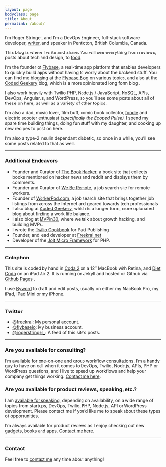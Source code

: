 ```yaml
---
layout: page
bodyclass: page
title: About
permalink: /about/
---
```


I’m Roger Stringer, and I’m a DevOps Engineer, full-stack software developer, [writer](/writing), and speaker in Penticton, British Columbia, Canada.

This blog is where I write and share. You will see everything from reviews, posts about tech and design, to [food](/tags/food).

I’m the founder of [Flybase](https://flybase.io/ "Flybase"), a real-time app platform that enables developers to quickly build apps without having to worry about the backend stuff. You can find me blogging at the [Flybase Blog](https://blog.flybase.io) on various topics, and also at the [Coded Geekery](https://codedgeekery.com) blog, which is a more opinionated long form blog .

I also work heavily with Twilio PHP, Node.js / JavaScript, NoSQL, APIs, DevOps, Angular.js, and WordPress, so you’ll see some posts about all of these on here, as well as a variety of other topics.

I’m also a dad, music lover, film buff, comic book collector, [foodie](/tags/food) and electric scooter enthusiast _(specifically the Ecoped Pulse)_. I spend my spare time building things, doing fun stuff with my daughter, and cooking up new recipes to post on here.

I’m also a type-2 insulin dependant diabetic, so once in a while, you’ll see some posts related to that as well.

---

### Additional Endeavors

- Founder and Curator of [The Book Hacker](https://bookhacker.today/), a book site that collects books mentioned on hacker news and reddit and displays them by comments.
- Founder and Curator of [We Be Remote](http://weberemote.com), a job search site for remote workers.
- Founder of [WorkerPod.com](http://workerpod.com "WorkerPod"), a job search site that brings together job listings from across the Internet and geared towards tech professionals
- I also blog at [Coded Geekery](http://codedgeekery.com/), which is a longer form, more opionated blog about finding a work life balance.
- I also blog at [MVPin30](http://mvpin30.com/), where we talk about growth hacking, and building MVPs.
- I wrote the [Twilio Cookbook](http://www.packtpub.com/twilio-cookbook/book) for Pakt Publishing
- Founder, and lead developer at [Freekrai.net](http://freekrai.net)
- Developer of the [Jolt Micro Framework](https://github.com/freekrai/jolt) for PHP.

---

### Colophon

This site is coded by hand in [Coda 2](http://panic.com/coda/) on a 12″ MacBook with Retina, and [Diet Coda](http://panic.com/dietcoda) on an iPad Air 2. It is running on Jekyll and hosted on Github via [Github Pages](https://pages.github.com/) .

I use [Byword](http://bywordapp.com/) to draft and edit posts, usually on either my MacBook Pro, my iPad, iPad Mini or my iPhone.

---

### Twitter

- [@freekrai](http://twitter.com/freekrai): My personal account.
- [@flybaseio](http://twitter.com/flybaseio): My business account.
- [@rogerstringer_](http://twitter.com/rogerstringer_): A feed of this site’s posts.

---

### Are you available for consulting?

I’m available for one-on-one and group workflow consultations. I’m a handy guy to have on call when it comes to DevOps, Twilio, Node.js, APIs, PHP or WordPress questions, and I live to speed up workflows and help your company get things working. [Contact me here](/contact "Contact Me").

### Are you available for product reviews, speaking, etc.?

I am [available for speaking](/contact), depending on availability, on a wide range of topics from startups, DevOps, Twilio, PHP, Node.js, API or WordPress development. Please contact me if you’d like me to speak about these types of opportunities.

I’m always available for product reviews as I enjoy checking out new gadgets, books and apps. [Contact me here](/contact "Contact Me").

---

### Contact

Feel free to [contact me](/contact "Contact Me") any time about anything!
